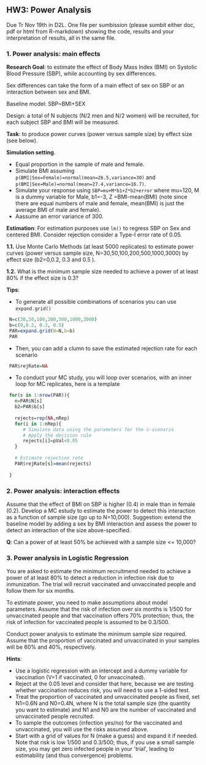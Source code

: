 
## HW3: Power Analysis

Due Tr Nov 19th in D2L. One file per sumbission (please sumbit either doc, pdf or html from R-markdown) showing the code, results and your interpretation of results, all in the same file.

### 1. Power analysis: main effects

**Research Goal**:  to estimate the effect of Body Mass Index (BMI) on Systolic Blood Pressure (SBP), while accounting by sex differences.

Sex differences can take the form of a main effect of sex on SBP or an interaction between sex and BMI.


Baseline model:  SBP~BMI+SEX

Design: a total of N subjects (N/2 men and N/2 women) will be recruited, for each subject SBP and BMI will be measured.


**Task**: to produce power curves (power versus sample size) by effect size (see below).

**Simulation setting**.
  * Equal proportion in the sample of male and female.
  * Simulate BMI assuming `p(BMI|Sex=Female)=normal(mean=26.5,variance=30)` and `p(BMI|Sex=Male)=normal(mean=27.4,variance=16.7)`. 
  * Simulate your response using `SBP=mu+M*b1+Z*b2+error` where mu=120, M is a dummy variable for Male,  b1=-3, Z =BMI-mean(BMI) (note since there are equal numbers of male and female, mean(BMI) is just the average BMI of male and female).
  * Aassume an error variance of 300.
	
**Estimation**: For estimation purposes use `lm()` to regress SBP on Sex and centered BMI. Consider rejection consider a Type-I error rate of 0.05.

**1.1.** Use Monte Carlo Methods (at least 5000 replicates) to estimate power curves (power versus sample size, N=30,50,100,200,500,1000,3000) by effect size (b2=0,0.2, 0.3 and 0.5 ).
 
**1.2.** What is the minimum sample size needed to achieve a power of at least 80% if the effect size is 0.3?



**Tips**:

  - To generate all possible combinations of scenarios you can use `expand.grid()`

```r
 N=c(30,50,100,200,500,1000,3000)
 b=c(0,0.2, 0.3, 0.5)
 PAR=expand.grid(N=N,b=b)
 PAR
```

 - Then, you can add a clumn to save the estimated rejection rate for each scenario

```r
 PAR$rejRate=NA
```

 - To conduct your MC study, you will loop over scenarios, with an inner loop for MC replicates, here is a template

```r
 for(s in 1:nrow(PAR)){
   n=PAR$N[s]
   b2=PAR$b[s]
   
   rejects=rep(NA,nRep)
   for(i in 1:nRep){
      # Simulate data using the parameters for the s-scenario
      # Apply the decision rule
      rejects[i]=pVal<0.05
   }
   
   # Estimate rejection rate
   PAR$rejRate[s]=mean(rejects)
 
 }

```

### 2. Power analysis: interaction effects

Assume that the effect of BMI on SBP is higher (0.4) in male than in female (0.2). Develop a MC estudy to estimate the power
to detect this interaction as a function of sample size (go up to N=10,000). Suggestion: extend the baseline model by adding a sex by BMI interaction and assess the power to detect an interaction of the size above-specified.

**Q**: Can a power of at least 50% be achieved with a sample size <= 10,000?


### 3. Power analysis in Logistic Regression

You are asked to estimate the minimum recruitmend needed to achieve a power of at least 80% to detect a reduction in infection risk due to inmunization.  The trial will recruit vaccinated and unvaccinated people and follow them for six months.

To estimate power, you need to make assumptions about model parameters. Assume that the risk of infection over six months is 1/500 for unvaccinated people and that vaccination offers 70% protection; thus, the risk of infection for vaccinated people is assumed to be 0.3/500.

Conduct power analysis to estimate the minimum sample size required. Assume that the proportion of vaccinated and unvaccinated in your samples will be 60% and 40%, respectively.


**Hints**: 
 
  - Use a logistic regression with an intercept and a dummy variable for vaccination (V=1 if vaccinated, 0 for unvaccinated).
  - Reject at the 0.05 level and consider that here, because we are testing whether vaccination reduces risk, you will need to use a 1-sided test.
  - Treat the proportion of vaccinated and unvaccinated people as fixed, set N1=0.6N and N0=0.4N, where N is the total sample size (the quantity you want to estimate) and N1 and N0 are the number of vaccinated and unvaccinated people recruited.
  - To sample the outcomes (infection yes/no) for the vaccinated and unvaccinated, you will use the risks assumed above.
  - Start with a grid of values for N (make a guess) and expand it if needed. Note that risk is low 1/500 and 0.3/500; thus, if you use a small sample size, you may get zero infected people in your 'trial', leading to estimability (and thus convergence) problems.  

